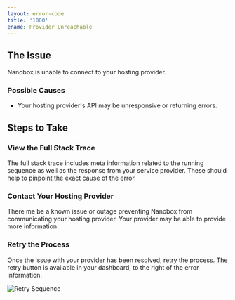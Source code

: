 ```yaml
---
layout: error-code
title: '1000'
ename: Provider Unreachable
---
```


## The Issue
Nanobox is unable to connect to your hosting provider.

### Possible Causes
- Your hosting provider's API may be unresponsive or returning errors.

## Steps to Take

### View the Full Stack Trace
The full stack trace includes meta information related to the running sequence as well as the response from your service provider. These should help to pinpoint the exact cause of the error.

### Contact Your Hosting Provider
There me be a known issue or outage preventing Nanobox from communicating your hosting provider. Your provider may be able to provide more information.

### Retry the Process
Once the issue with your provider has been resolved, retry the process. The retry button is available in your dashboard, to the right of the error information.

![Retry Sequence](process-retry.png)

